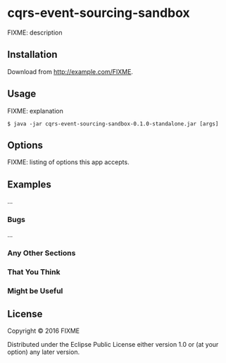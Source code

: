 # cqrs-event-sourcing-sandbox

FIXME: description

## Installation

Download from http://example.com/FIXME.

## Usage

FIXME: explanation

    $ java -jar cqrs-event-sourcing-sandbox-0.1.0-standalone.jar [args]

## Options

FIXME: listing of options this app accepts.

## Examples

...

### Bugs

...

### Any Other Sections
### That You Think
### Might be Useful

## License

Copyright © 2016 FIXME

Distributed under the Eclipse Public License either version 1.0 or (at
your option) any later version.
